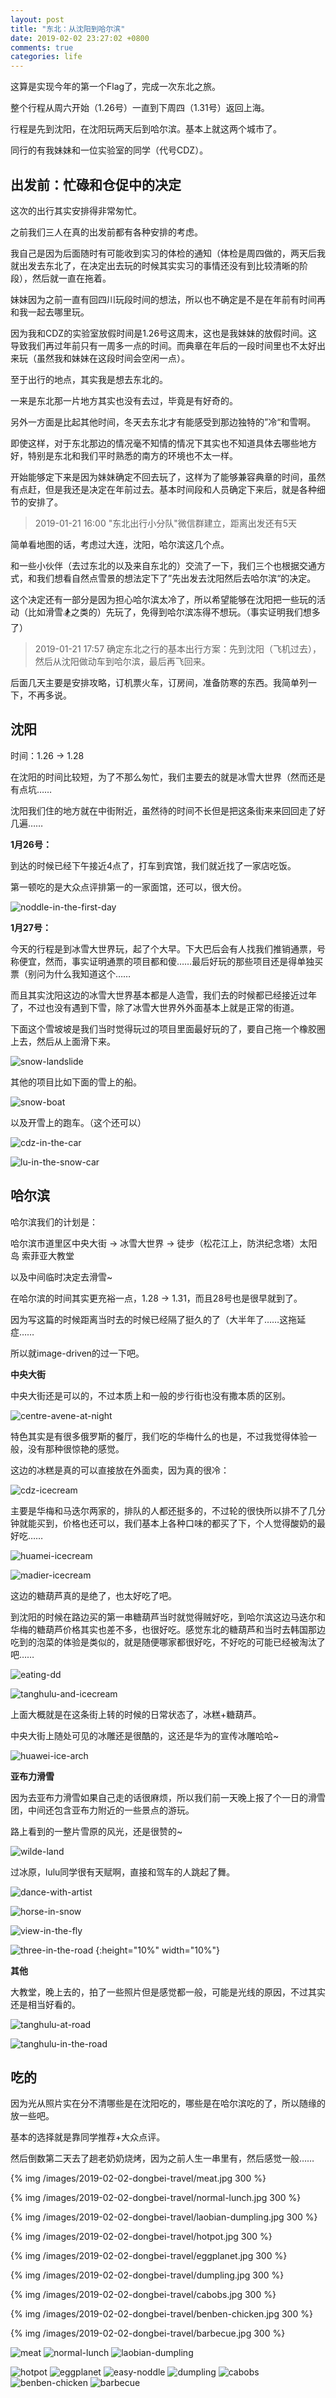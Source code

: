 ```yaml
---
layout: post
title: "东北：从沈阳到哈尔滨"
date: 2019-02-02 23:27:02 +0800
comments: true
categories: life
---
```




这算是实现今年的第一个Flag了，完成一次东北之旅。

整个行程从周六开始（1.26号）一直到下周四（1.31号）返回上海。

行程是先到沈阳，在沈阳玩两天后到哈尔滨。基本上就这两个城市了。

同行的有我妹妹和一位实验室的同学（代号CDZ）。

<!-- more -->


## 出发前：忙碌和仓促中的决定

这次的出行其实安排得非常匆忙。



之前我们三人在真的出发前都有各种安排的考虑。

我自己是因为后面随时有可能收到实习的体检的通知（体检是周四做的，两天后我就出发去东北了，在决定出去玩的时候其实实习的事情还没有到比较清晰的阶段），然后就一直在拖着。

妹妹因为之前一直有回四川玩段时间的想法，所以也不确定是不是在年前有时间再和我一起去哪里玩。

因为我和CDZ的实验室放假时间是1.26号这周末，这也是我妹妹的放假时间。这导致我们再过年前只有一周多一点的时间。而典章在年后的一段时间里也不太好出来玩（虽然我和妹妹在这段时间会空闲一点）。



至于出行的地点，其实我是想去东北的。

一来是东北那一片地方其实也没有去过，毕竟是有好奇的。

另外一方面是比起其他时间，冬天去东北才有能感受到那边独特的”冷“和雪啊。

即使这样，对于东北那边的情况毫不知情的情况下其实也不知道具体去哪些地方好，特别是东北和我们平时熟悉的南方的环境也不太一样。



开始能够定下来是因为妹妹确定不回去玩了，这样为了能够兼容典章的时间，虽然有点赶，但是我还是决定在年前过去。基本时间段和人员确定下来后，就是各种细节的安排了。

> 2019-01-21 16:00  "东北出行小分队"微信群建立，距离出发还有5天



简单看地图的话，考虑过大连，沈阳，哈尔滨这几个点。

和一些小伙伴（去过东北的以及来自东北的）交流了一下，我们三个也根据交通方式，和我们想看自然点雪景的想法定下了”先出发去沈阳然后去哈尔滨“的决定。

这个决定还有一部分是因为担心哈尔滨太冷了，所以希望能够在沈阳把一些玩的活动（比如滑雪🏂之类的）先玩了，免得到哈尔滨冻得不想玩。（事实证明我们想多了）

> 2019-01-21 17:57 确定东北之行的基本出行方案：先到沈阳（飞机过去），然后从沈阳做动车到哈尔滨，最后再飞回来。



后面几天主要是安排攻略，订机票火车，订房间，准备防寒的东西。我简单列一下，不再多说。





## 沈阳

时间：1.26 -> 1.28

在沈阳的时间比较短，为了不那么匆忙，我们主要去的就是冰雪大世界（然而还是有点坑……

沈阳我们住的地方就在中街附近，虽然待的时间不长但是把这条街来来回回走了好几遍……



**1月26号：**

到达的时候已经下午接近4点了，打车到宾馆，我们就近找了一家店吃饭。

第一顿吃的是大众点评排第一的一家面馆，还可以，很大份。

![noddle-in-the-first-day](/images/2019-02-02-dongbei-travel/noddle-in-the-first-day.jpg)







**1月27号：**

今天的行程是到冰雪大世界玩，起了个大早。下大巴后会有人找我们推销通票，号称便宜，然而，事实证明通票的项目都和傻……最后好玩的那些项目还是得单独买票（别问为什么我知道这个……

而且其实沈阳这边的冰雪大世界基本都是人造雪，我们去的时候都已经接近过年了，不过也没有遇到下雪，除了冰雪大世界外外面基本上就是正常的街道。



下面这个雪坡坡是我们当时觉得玩过的项目里面最好玩的了，要自己拖一个橡胶圈上去，然后从上面滑下来。

![snow-landslide](/images/2019-02-02-dongbei-travel/snow-landslide.jpg)

其他的项目比如下面的雪上的船。

![snow-boat](/images/2019-02-02-dongbei-travel/snow-boat.jpg)

以及开雪上的跑车。（这个还可以）

![cdz-in-the-car](/images/2019-02-02-dongbei-travel/cdz-in-the-car.jpg)

![lu-in-the-snow-car](/images/2019-02-02-dongbei-travel/lu-in-the-snow-car.jpg)





## 哈尔滨

哈尔滨我们的计划是：

哈尔滨市道里区中央大街 -> 冰雪大世界 -> 徒步（松花江上，防洪纪念塔）太阳岛 索菲亚大教堂

以及中间临时决定去滑雪~

在哈尔滨的时间其实更充裕一点，1.28 -> 1.31，而且28号也是很早就到了。



因为写这篇的时候距离当时去的时候已经隔了挺久的了（大半年了……这拖延症……

所以就image-driven的过一下吧。



**中央大街**

中央大街还是可以的，不过本质上和一般的步行街也没有撒本质的区别。

![centre-avene-at-night](/images/2019-02-02-dongbei-travel/centre-avene-at-night.jpg)

特色其实是有很多俄罗斯的餐厅，我们吃的华梅什么的也是，不过我觉得体验一般，没有那种很惊艳的感觉。



这边的冰糕是真的可以直接放在外面卖，因为真的很冷：

![cdz-icecream](/images/2019-02-02-dongbei-travel/cdz-icecream.jpg)

主要是华梅和马迭尔两家的，排队的人都还挺多的，不过轮的很快所以排不了几分钟就能买到，价格也还可以，我们基本上各种口味的都买了下，个人觉得酸奶的最好吃……

![huamei-icecream](/images/2019-02-02-dongbei-travel/huamei-icecream.jpg)

![madier-icecream](/images/2019-02-02-dongbei-travel/madier-icecream.jpg)



这边的糖葫芦真的是绝了，也太好吃了吧。

到沈阳的时候在路边买的第一串糖葫芦当时就觉得贼好吃，到哈尔滨这边马迭尔和华梅的糖葫芦价格其实也差不多，也很好吃。感觉东北的糖葫芦和当时去韩国那边吃到的泡菜的体验是类似的，就是随便哪家都很好吃，不好吃的可能已经被淘汰了吧……

![eating-dd](/images/2019-02-02-dongbei-travel/eating-dd.jpg)



![tanghulu-and-icecream](/images/2019-02-02-dongbei-travel/tanghulu-and-icecream.jpg)

上面大概就是在这条街上转的时候的日常状态了，冰糕+糖葫芦。



中央大街上随处可见的冰雕还是很酷的，这还是华为的宣传冰雕哈哈~

![huawei-ice-arch](/images/2019-02-02-dongbei-travel/huawei-ice-arch.jpg)





**亚布力滑雪**

因为去亚布力滑雪如果自己走的话很麻烦，所以我们前一天晚上报了个一日的滑雪团，中间还包含亚布力附近的一些景点的游玩。

路上看到的一整片雪原的风光，还是很赞的~

![wilde-land](/images/2019-02-02-dongbei-travel/wilde-land.jpg)





过冰原，lulu同学很有天赋啊，直接和驾车的人跳起了舞。

![dance-with-artist](/images/2019-02-02-dongbei-travel/dance-with-artist.jpg)

![horse-in-snow](/images/2019-02-02-dongbei-travel/horse-in-snow.jpg)

![view-in-the-fly](/images/2019-02-02-dongbei-travel/view-in-the-fly.jpg)

![three-in-the-road](/images/2019-02-02-dongbei-travel/three-in-the-road.jpg) {:height="10%" width="10%"} 











**其他**

大教堂，晚上去的，拍了一些照片但是感觉都一般，可能是光线的原因，不过其实还是相当好看的。

![tanghulu-at-road](/images/2019-02-02-dongbei-travel/tanghulu-at-road.jpg)

![tanghulu-in-the-road](/images/2019-02-02-dongbei-travel/tanghulu-in-the-road.jpg)



## 吃的

因为光从照片实在分不清哪些是在沈阳吃的，哪些是在哈尔滨吃的了，所以随缘的放一些吧。



基本的选择就是靠同学推荐+大众点评。

然后倒数第二天去了趟老奶奶烧烤，因为之前人生一串里有，然后感觉一般……



{% img /images/2019-02-02-dongbei-travel/meat.jpg 300 %}

{% img /images/2019-02-02-dongbei-travel/normal-lunch.jpg 300 %}

{% img /images/2019-02-02-dongbei-travel/laobian-dumpling.jpg 300 %}

{% img /images/2019-02-02-dongbei-travel/hotpot.jpg 300 %}

{% img /images/2019-02-02-dongbei-travel/eggplanet.jpg 300 %}

{% img /images/2019-02-02-dongbei-travel/dumpling.jpg 300 %}

{% img /images/2019-02-02-dongbei-travel/cabobs.jpg 300 %}

{% img /images/2019-02-02-dongbei-travel/benben-chicken.jpg 300 %}

{% img /images/2019-02-02-dongbei-travel/barbecue.jpg 300 %}



![meat](/images/2019-02-02-dongbei-travel/meat.jpg)
![normal-lunch](/images/2019-02-02-dongbei-travel/normal-lunch.jpg)
![laobian-dumpling](/images/2019-02-02-dongbei-travel/laobian-dumpling.jpg)

![hotpot](/images/2019-02-02-dongbei-travel/hotpot.jpg)
![eggplanet](/images/2019-02-02-dongbei-travel/eggplanet.jpg)
![easy-noddle](/images/2019-02-02-dongbei-travel/easy-noddle.jpg)
![dumpling](/images/2019-02-02-dongbei-travel/dumpling.jpg)
![cabobs](/images/2019-02-02-dongbei-travel/cabobs.jpg)
![benben-chicken](/images/2019-02-02-dongbei-travel/benben-chicken.jpg)
![barbecue](/images/2019-02-02-dongbei-travel/barbecue.jpg)

